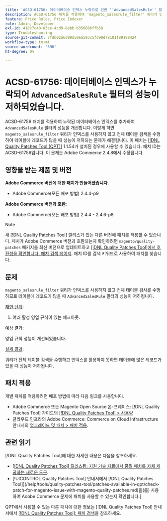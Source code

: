 ```yaml
---
title: 'ACSD-61756: 데이터베이스 인덱스 누락으로 인한 ''AdvancedSalesRule'' 필터의 성능 저하'
description: ACSD-61756 패치를 적용하여 'magento_salesrule_filter' 쿼리가 인덱스를 사용하지 않고 전체 테이블 검색을 수행하여 대량의 레코드를 처리할 때 성능이 저하되는 Adobe Commerce 문제를 해결합니다. 이 패치는 'AdvancedSalesRule' 필터의 누락된 데이터베이스 인덱스를 추가하여 성능을 개선합니다.
feature: Price Rules, Price Indexer
role: Admin, Developer
exl-id: 418c7c40-83ee-4cd9-8ebb-b356886ffb58
type: Troubleshooting
source-git-commit: 7fdb02a6d89d50ea593c5fd99d78101f89198424
workflow-type: tm+mt
source-wordcount: '396'
ht-degree: 0%

---
```


# ACSD-61756: 데이터베이스 인덱스가 누락되어 `AdvancedSalesRule` 필터의 성능이 저하되었습니다.

ACSD-61756 패치를 적용하여 누락된 데이터베이스 인덱스를 추가하여 `AdvancedSalesRule` 필터의 성능을 개선합니다. 이렇게 하면 `magento_salesrule_filter` 쿼리가 인덱스를 사용하지 않고 전체 테이블 검색을 수행하여 테이블에 레코드가 많을 때 성능이 저하되는 문제가 해결됩니다. 이 패치는 [[!DNL Quality Patches Tool (QPT)]](https://experienceleague.adobe.com/en/docs/commerce-operations/tools/quality-patches-tool/quality-patches-tool-to-self-serve-quality-patches) 1.1.54가 설치된 경우에 사용할 수 있습니다. 패치 ID는 ACSD-61756입니다. 이 문제는 Adobe Commerce 2.4.8에서 수정됩니다.

## 영향을 받는 제품 및 버전

**Adobe Commerce 버전에 대한 패치가 만들어졌습니다.**

* Adobe Commerce(모든 배포 방법) 2.4.4-p9

**Adobe Commerce 버전과 호환:**

* Adobe Commerce(모든 배포 방법) 2.4.4 - 2.4.6-p8

>[!NOTE]
>
>새 [!DNL Quality Patches Tool] 릴리스가 있는 다른 버전에 패치를 적용할 수 있습니다. 패치가 Adobe Commerce 버전과 호환되는지 확인하려면 `magento/quality-patches` 패키지를 최신 버전으로 업데이트하고 [[!DNL Quality Patches Tool]에서 호환성을 확인합니다. 패치 검색 페이지](https://experienceleague.adobe.com/tools/commerce-quality-patches/index.html). 패치 ID를 검색 키워드로 사용하여 패치를 찾습니다.

## 문제

`magento_salesrule_filter` 쿼리가 인덱스를 사용하지 않고 전체 테이블 검사를 수행하므로 테이블에 레코드가 많을 때 `AdvancedSalesRule` 필터의 성능이 저하됩니다.

<u>재현 단계</u>:

1. 여러 활성 영업 규칙이 있는 체크아웃.

<u>예상 결과</u>:

영업 규칙 성능이 개선되었습니다.

<u>실제 결과</u>:

쿼리가 전체 테이블 검색을 수행하고 인덱스를 활용하지 못하면 테이블에 많은 레코드가 있을 때 성능이 저하됩니다.

## 패치 적용

개별 패치를 적용하려면 배포 방법에 따라 다음 링크를 사용합니다.

* Adobe Commerce 또는 Magento Open Source 온-프레미스: [!DNL Quality Patches Tool] 가이드의 [[!DNL Quality Patches Tool] > 사용량](/help/tools/quality-patches-tool/usage.md)
* 클라우드 인프라의 Adobe Commerce: Commerce on Cloud Infrastructure 안내서의 [업그레이드 및 패치 > 패치 적용](https://experienceleague.adobe.com/docs/commerce-cloud-service/user-guide/develop/upgrade/apply-patches.html).

## 관련 읽기

[!DNL Quality Patches Tool]에 대한 자세한 내용은 다음을 참조하세요.

* [[!DNL Quality Patches Tool] 릴리스됨: 지원 기술 자료에서 품질 패치를 자체 제공하는 새로운 도구](https://experienceleague.adobe.com/en/docs/commerce-operations/tools/quality-patches-tool/quality-patches-tool-to-self-serve-quality-patches).
* [!UICONTROL Quality Patches Tool] 안내서에서  [!DNL Quality Patches Tool]](/help/tools/quality-patches-tool/patches-available-in-qpt/check-patch-for-magento-issue-with-magento-quality-patches.md)을(를) 사용하여 Adobe Commerce 문제에 패치를 사용할 수 있는지 확인합니다.[

QPT에서 사용할 수 있는 다른 패치에 대한 정보는 [!DNL Quality Patches Tool] 안내서에서 [[!DNL Quality Patches Tool]: 패치 검색](https://experienceleague.adobe.com/tools/commerce-quality-patches/index.html)을 참조하세요.
